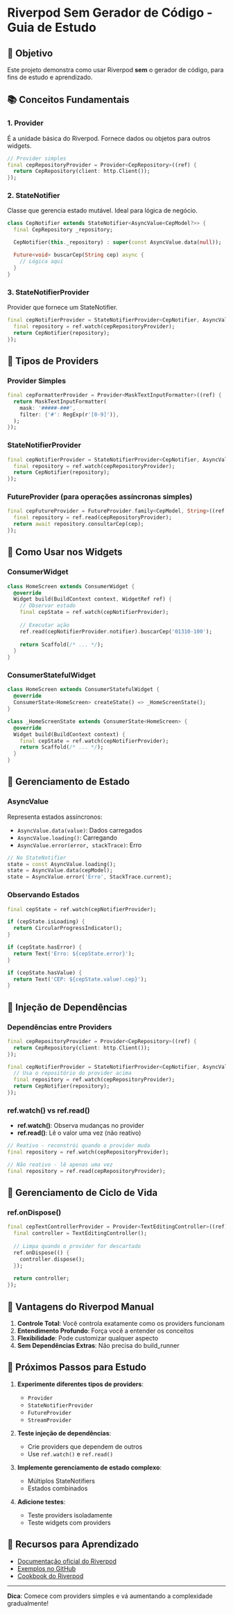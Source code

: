 # Riverpod Sem Gerador de Código - Guia de Estudo

## 🎯 Objetivo
Este projeto demonstra como usar Riverpod **sem** o gerador de código, para fins de estudo e aprendizado.

## 📚 Conceitos Fundamentais

### 1. **Provider**
É a unidade básica do Riverpod. Fornece dados ou objetos para outros widgets.

```dart
// Provider simples
final cepRepositoryProvider = Provider<CepRepository>((ref) {
  return CepRepository(client: http.Client());
});
```

### 2. **StateNotifier**
Classe que gerencia estado mutável. Ideal para lógica de negócio.

```dart
class CepNotifier extends StateNotifier<AsyncValue<CepModel?>> {
  final CepRepository _repository;

  CepNotifier(this._repository) : super(const AsyncValue.data(null));

  Future<void> buscarCep(String cep) async {
    // Lógica aqui
  }
}
```

### 3. **StateNotifierProvider**
Provider que fornece um StateNotifier.

```dart
final cepNotifierProvider = StateNotifierProvider<CepNotifier, AsyncValue<CepModel?>>((ref) {
  final repository = ref.watch(cepRepositoryProvider);
  return CepNotifier(repository);
});
```

## 🔧 Tipos de Providers

### Provider Simples
```dart
final cepFormatterProvider = Provider<MaskTextInputFormatter>((ref) {
  return MaskTextInputFormatter(
    mask: '#####-###',
    filter: {'#': RegExp(r'[0-9]')},
  );
});
```

### StateNotifierProvider
```dart
final cepNotifierProvider = StateNotifierProvider<CepNotifier, AsyncValue<CepModel?>>((ref) {
  final repository = ref.watch(cepRepositoryProvider);
  return CepNotifier(repository);
});
```

### FutureProvider (para operações assíncronas simples)
```dart
final cepFutureProvider = FutureProvider.family<CepModel, String>((ref, cep) async {
  final repository = ref.read(cepRepositoryProvider);
  return await repository.consultarCep(cep);
});
```

## 📱 Como Usar nos Widgets

### ConsumerWidget
```dart
class HomeScreen extends ConsumerWidget {
  @override
  Widget build(BuildContext context, WidgetRef ref) {
    // Observar estado
    final cepState = ref.watch(cepNotifierProvider);
    
    // Executar ação
    ref.read(cepNotifierProvider.notifier).buscarCep('01310-100');
    
    return Scaffold(/* ... */);
  }
}
```

### ConsumerStatefulWidget
```dart
class HomeScreen extends ConsumerStatefulWidget {
  @override
  ConsumerState<HomeScreen> createState() => _HomeScreenState();
}

class _HomeScreenState extends ConsumerState<HomeScreen> {
  @override
  Widget build(BuildContext context) {
    final cepState = ref.watch(cepNotifierProvider);
    return Scaffold(/* ... */);
  }
}
```

## 🔄 Gerenciamento de Estado

### AsyncValue
Representa estados assíncronos:
- `AsyncValue.data(value)`: Dados carregados
- `AsyncValue.loading()`: Carregando
- `AsyncValue.error(error, stackTrace)`: Erro

```dart
// No StateNotifier
state = const AsyncValue.loading();
state = AsyncValue.data(cepModel);
state = AsyncValue.error('Erro', StackTrace.current);
```

### Observando Estados
```dart
final cepState = ref.watch(cepNotifierProvider);

if (cepState.isLoading) {
  return CircularProgressIndicator();
}

if (cepState.hasError) {
  return Text('Erro: ${cepState.error}');
}

if (cepState.hasValue) {
  return Text('CEP: ${cepState.value!.cep}');
}
```

## 🔗 Injeção de Dependências

### Dependências entre Providers
```dart
final cepRepositoryProvider = Provider<CepRepository>((ref) {
  return CepRepository(client: http.Client());
});

final cepNotifierProvider = StateNotifierProvider<CepNotifier, AsyncValue<CepModel?>>((ref) {
  // Usa o repositório do provider acima
  final repository = ref.watch(cepRepositoryProvider);
  return CepNotifier(repository);
});
```

### ref.watch() vs ref.read()
- **ref.watch()**: Observa mudanças no provider
- **ref.read()**: Lê o valor uma vez (não reativo)

```dart
// Reativo - reconstrói quando o provider muda
final repository = ref.watch(cepRepositoryProvider);

// Não reativo - lê apenas uma vez
final repository = ref.read(cepRepositoryProvider);
```

## 🧹 Gerenciamento de Ciclo de Vida

### ref.onDispose()
```dart
final cepTextControllerProvider = Provider<TextEditingController>((ref) {
  final controller = TextEditingController();
  
  // Limpa quando o provider for descartado
  ref.onDispose(() {
    controller.dispose();
  });
  
  return controller;
});
```

## 🎯 Vantagens do Riverpod Manual

1. **Controle Total**: Você controla exatamente como os providers funcionam
2. **Entendimento Profundo**: Força você a entender os conceitos
3. **Flexibilidade**: Pode customizar qualquer aspecto
4. **Sem Dependências Extras**: Não precisa do build_runner

## 🚀 Próximos Passos para Estudo

1. **Experimente diferentes tipos de providers**:
   - `Provider`
   - `StateNotifierProvider`
   - `FutureProvider`
   - `StreamProvider`

2. **Teste injeção de dependências**:
   - Crie providers que dependem de outros
   - Use `ref.watch()` e `ref.read()`

3. **Implemente gerenciamento de estado complexo**:
   - Múltiplos StateNotifiers
   - Estados combinados

4. **Adicione testes**:
   - Teste providers isoladamente
   - Teste widgets com providers

## 📖 Recursos para Aprendizado

- [Documentação oficial do Riverpod](https://riverpod.dev/)
- [Exemplos no GitHub](https://github.com/rrousselGit/riverpod)
- [Cookbook do Riverpod](https://riverpod.dev/docs/cookbooks/)

---

**Dica**: Comece com providers simples e vá aumentando a complexidade gradualmente!
